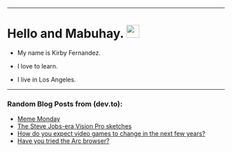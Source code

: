 
<img src="https://komarev.com/ghpvc/?username=kirbygit&style=flat-square&color=blue" alt=""/>

---
<h1>
  Hello and Mabuhay.
  <img src="https://media.giphy.com/media/hvRJCLFzcasrR4ia7z/giphy.gif" width="30px"/>
</h1>

- My name is Kirby Fernandez.

- I love to learn.

- I live in Los Angeles.

---

### Random Blog Posts from (dev.to):
<!-- BLOG-POST-LIST:START -->
- [Meme Monday](https://dev.to/ben/meme-monday-27n8)
- [The Steve Jobs-era Vision Pro sketches](https://dev.to/ben/the-steve-jobs-era-vision-pro-sketches-2bg9)
- [How do you expect video games to change in the next few years?](https://dev.to/ben/how-do-you-expect-video-games-to-change-in-the-next-few-years-306i)
- [Have you tried the Arc browser?](https://dev.to/ben/have-you-tried-the-arc-browser-3n9o)
<!-- BLOG-POST-LIST:END -->
